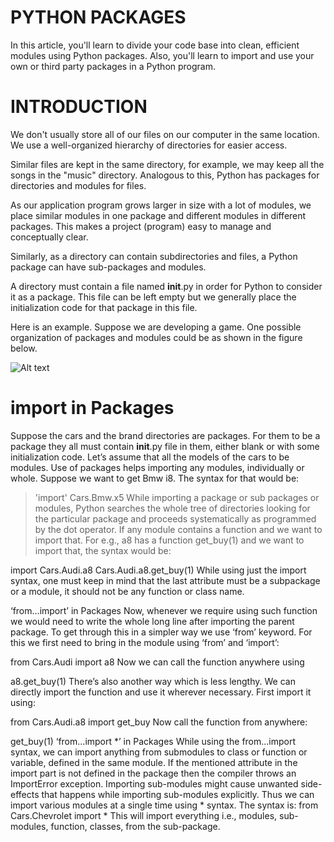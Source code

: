 # PYTHON PACKAGES                                                   

In this article, you'll learn to divide your code base into clean, efficient modules using Python packages. Also, you'll learn to import and use your own or third party packages in a Python program.

# INTRODUCTION

We don't usually store all of our files on our computer in the same location. We use a well-organized hierarchy of directories for easier access.

Similar files are kept in the same directory, for example, we may keep all the songs in the "music" directory. Analogous to this, Python has packages for directories and modules for files.

As our application program grows larger in size with a lot of modules, we place similar modules in one package and different modules in different packages. This makes a project (program) easy to manage and conceptually clear.

Similarly, as a directory can contain subdirectories and files, a Python package can have sub-packages and modules.

A directory must contain a file named __init__.py in order for Python to consider it as a package. This file can be left empty but we generally place the initialization code for that package in this file.

Here is an example. Suppose we are developing a game. One possible organization of packages and modules could be as shown in the figure below.



![Alt text]( https://cdn.programiz.com/sites/tutorial2program/files/PackageModuleStructure.jpg "a title")


# import in Packages
Suppose the cars and the brand directories are packages. For them to be a package they all must contain __init__.py file in them, either blank or with some initialization code. Let’s assume that all the models of the cars to be modules. Use of packages helps importing any modules, individually or whole.
Suppose we want to get Bmw i8. The syntax for that would be:
>'import' Cars.Bmw.x5 
While importing a package or sub packages or modules, Python searches the whole tree of directories looking for the particular package and proceeds systematically as programmed by the dot operator.
If any module contains a function and we want to import that. For e.g., a8 has a function get_buy(1) and we want to import that, the syntax would be:

import Cars.Audi.a8
Cars.Audi.a8.get_buy(1)
While using just the import syntax, one must keep in mind that the last attribute must be a subpackage or a module, it should not be any function or class name.

‘from…import’ in Packages
Now, whenever we require using such function we would need to write the whole long line after importing the parent package. To get through this in a simpler way we use ‘from’ keyword. For this we first need to bring in the module using ‘from’ and ‘import’:


from Cars.Audi import a8
Now we can call the function anywhere using

a8.get_buy(1)
There’s also another way which is less lengthy. We can directly import the function and use it wherever necessary. First import it using:

from Cars.Audi.a8 import get_buy
Now call the function from anywhere:

get_buy(1)
‘from…import *’ in Packages
While using the from…import syntax, we can import anything from submodules to class or function or variable, defined in the same module. If the mentioned attribute in the import part is not defined in the package then the compiler throws an ImportError exception.
Importing sub-modules might cause unwanted side-effects that happens while importing sub-modules explicitly. Thus we can import various modules at a single time using * syntax. The syntax is:
from Cars.Chevrolet import *
This will import everything i.e., modules, sub-modules, function, classes, from the sub-package.